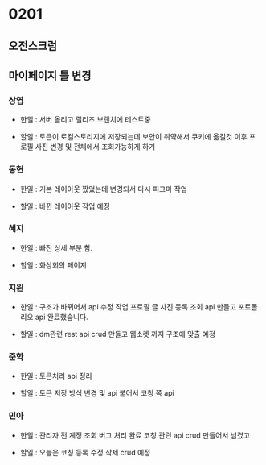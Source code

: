 # 0201

## 오전스크럼 

## 마이페이지 틀 변경

### 상엽

- 한일 : 서버 올리고 릴리즈 브랜치에 테스트중 

- 할일 : 토큰이 로컬스토리지에 저장되는데 보안이 취약해서 쿠키에 옮길것 이후 프로필 사진 변경 및 전체에서 조회가능하게 하기

### 동현

- 한일 : 기본 레이아웃 짰었는데 변경되서 다시 피그마 작업

- 할일 : 바뀐 레이아웃 작업 예정

### 혜지

- 한일 : 빠진 상세 부분 함.

- 할일 : 화상회의 페이지 

### 지원

- 한일 : 구조가 바뀌어서 api 수정 작업 프로필 글 사진 등록 조회 api 만들고 포트폴리오 api 완료했습니다.

- 할일 : dm관련 rest api crud 만들고 웹소켓 까지 구조에 맞출 예정

### 준학

- 한일 : 토큰처리 api 정리 

- 할일 : 토큰 저장 방식 변경 및 api 붙어서 코칭 쪽 api

### 민아

- 한일 : 관리자 전 계정 조회 버그 처리 완료 코칭 관련  api crud 만들어서 넘겼고

- 할일 : 오늘은 코칭 등록 수정 삭제 crud 예정